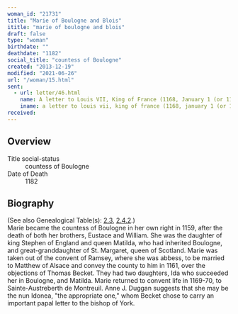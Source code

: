 ```yaml
---
woman_id: "21731"
title: "Marie of Boulogne and Blois"
ititle: "marie of boulogne and blois"
draft: false
type: "woman"
birthdate: ""
deathdate: "1182"
social_title: "countess of Boulogne"
created: "2013-12-19"
modified: "2021-06-26"
url: "/woman/15.html"
sent:
  - url: letter/46.html
    name: A letter to Louis VII, King of France (1168, January 1 (or 1165))
    iname: a letter to louis vii, king of france (1168, january 1 (or 1165))
received:
---
```

<h2 class="mt-4">Overview</h2><dt>Title social-status</dt><dd>countess of Boulogne</dd><dt>Date of Death</dt><dd>1182</dd><h2 class="mt-4">Biography</h2>(See also Genealogical Table(s): <a href="/content/genealogy-thibaut#n15">2.3</a>, <a href="/content/genealogy-flanders#n15">2.4.2</a>.)<br>Marie became the countess of Boulogne in her own right in 1159, after the death of both her brothers, Eustace and William.  She was the daughter of king Stephen of England and queen Matilda, who had inherited Boulogne, and great-granddaughter of St. Margaret, queen of Scotland.  Marie was taken out of the convent of Ramsey, where she was abbess, to be married to Matthew of Alsace and convey the county to him in 1161, over the objections of Thomas Becket.  They had two daughters, Ida who succeeded her in Boulogne, and Matilda.  Marie returned to convent life in 1169-70, to Sainte-Austreberth de Montreuil.
Anne J. Duggan suggests that she may be the nun Idonea, "the appropriate one,"  whom Becket chose to carry an important papal letter to the bishop of York.